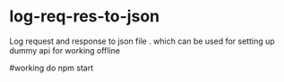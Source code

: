 # log-req-res-to-json
Log request and response to json file . which can be used for setting up dummy api for working offline 

#working 
  do npm start 

